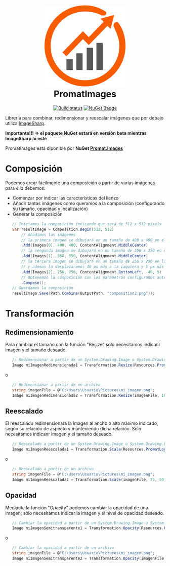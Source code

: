 <h1 align="center">
<img src="https://github.com/promatcloud/Branding/blob/master/icons/org/promat.512.png" alt="promat" width="256"/>
 <br/>
 PromatImages
</h1>

<div align="center">

[![Build status](https://ci.appveyor.com/api/projects/status/0by9pq4npd3k6fto?svg=true)](https://ci.appveyor.com/project/promatcloud/promatimages)
[![NuGet Badge](https://buildstats.info/nuget/Promat.Images?includePreReleases=true)](https://www.nuget.org/packages/Promat.Images/)

</div>

Librería para combinar, redimensionar y reescalar imágenes que por debajo utiliza [ImageSharp](https://github.com/SixLabors/ImageSharp).

**Importante!!! => el paquete NuGet estará en versión beta mientras ImageSharp lo esté**

PromatImages está diponible por **NuGet [Promat.Images](https://www.nuget.org/packages/Promat.Images)**

# Composición

Podemos crear fácilmente una composición a partir de varias imágenes para ello debemos:
 - Comenzar por indicar las características del lienzo
 - Añadir tantas imágenes como queramos a la composición (configurando su tamaño, opacidad y localización)
 - Generar la composición
 ```csharp
    // Iniciamos la composición indicando que será de 512 x 512 pixels
    var resultImage = Composition.Begin(512, 512)
        // Añadimos las imágenes
        // la primera imagen se dibujará en un tamaño de 400 x 400 en el centro de la composición
        .Add(Images[0], 400, 400, ContentAlignment.MiddleCenter)
        // la sengunda imagen se dibujará en un tamaño de 350 x 350 en el centro de la composición
        .Add(Images[1], 350, 350, ContentAlignment.MiddleCenter)
        // la tercera imagen se dibujará en un tamaño de 256 x 256 en la esquiña inferior izquiera de la composición 
        // y ademas la desplazaremos 40 px más a la iaquiera y 5 px más hacia abajo
        .Add(Images[2], 256, 256, ContentAlignment.BottomLeft, -40, 5)
        // Obtenemos la composición con los parámetros configurados anteriormente
        .Compose();
    // Guardamos la composición
    resultImage.Save(Path.Combine(OutputPath, "composition2.png"));
 ```

# Transformación
## Redimensionamiento

Para cambiar el tamaño con la función "Resize" solo necesitamos indicanr imagen y el tamaño deseado.

 ```csharp
    // Redimensionar a partir de un System.Drawing.Image o System.Drawing.Bitmap
    Image miImagenRedimensionada1 = Transformation.Resize(Resources.PromatLogo, 32, 32);
 ```
o
 ```csharp
    // Redimensionar a partir de un archivo
    string imagenFile = @"C:\Users\Usuario\Pictures\mi_imagen.png";
    Image miImagenRedimensionada2 = Transformation.Resize(imagenFile, 16, 16);
 ```
 
## Reescalado

El reescalado redimensionará la imagen al ancho o alto máximo indicado, según su relación de aspecto y manteniendo dicha relación.
Solo necesitamos indicanr imagen y el tamaño deseado.

 ```csharp
    // Reescalado a partir de un System.Drawing.Image o System.Drawing.Bitmap
    Image miImagenReescalada1 = Transformation.Scale(Resources.PromatLogo, 150, 120);
 ```
o
 ```csharp
    // Reescalado a partir de un archivo
    string imagenFile = @"C:\Users\Usuario\Pictures\mi_imagen.png";
    Image miImagenReescalada2 = Transformation.Scale(imagenFile, 75, 50);
 ```

## Opacidad

Mediante la función "Opacity" podemos cambiar la opacidad de una imagen; sólo necesitamos indicar la imagen y el nivel de opacidad deseado.

 ```csharp
    // Cambiar la opacidad a partir de un System.Drawing.Image o System.Drawing.Bitmap
    Image miImagenSemitransparente1 = Transformation.Opacity(Resources.PromatLogo, 0.5f);
 ```
o
 ```csharp
    // Cambiar la opacidad a partir de un archivo
    string imagenFile = @"C:\Users\Usuario\Pictures\mi_imagen.png";
    Image miImagenSemitransparente2 = Transformation.Opacity(imagenFile, 0.5f);
 ```


